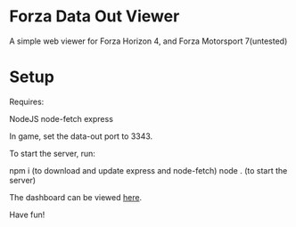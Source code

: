 # Forza Data Out Viewer

A simple web viewer for Forza Horizon 4, and Forza Motorsport 7(untested)

# Setup

Requires: 

NodeJS
node-fetch
express


In game, set the data-out port to 3343.

To start the server, run:

npm i (to download and update express and node-fetch)
node . (to start the server)

The dashboard can be viewed <a href="http://localhost:3334/">here</a>.

Have fun!
